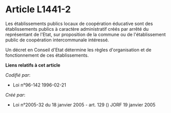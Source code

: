 # Article L1441-2

Les établissements publics locaux de coopération éducative sont des établissements publics à caractère administratif créés
par arrêté du représentant de l'Etat, sur proposition de la commune ou de l'établissement public de coopération
intercommunale intéressé.

Un décret en Conseil d'Etat détermine les règles d'organisation et de fonctionnement de ces établissements.

**Liens relatifs à cet article**

_Codifié par_:

  - Loi n°96-142 1996-02-21

_Créé par_:

  - Loi n°2005-32 du 18 janvier 2005 - art. 129 () JORF 19 janvier 2005
